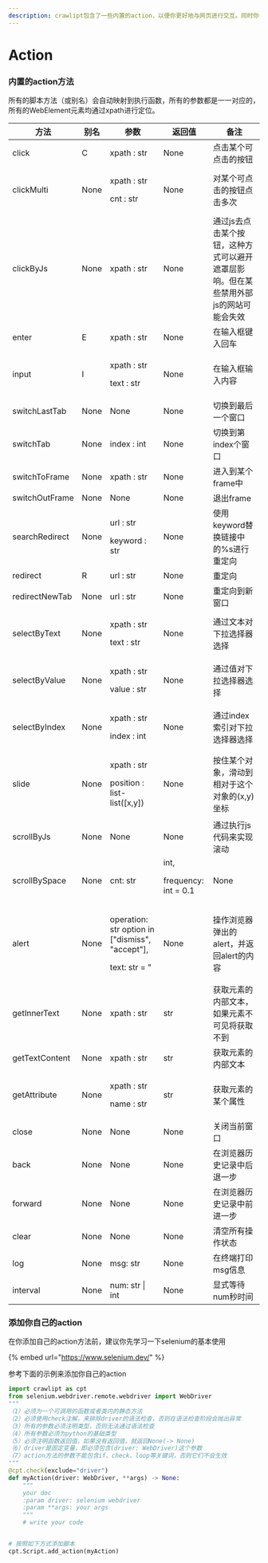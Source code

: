 ```yaml
---
description: crawlipt包含了一些内置的action，以便你更好地与网页进行交互。同时你也可以添加自己的action方法，进行扩展。
---
```


# Action

### 内置的action方法

所有的脚本方法（或别名）会自动映射到执行函数，所有的参数都是一一对应的，所有的WebElement元素均通过xpath进行定位。

| 方法             | 别名   | 参数                                                                            | 返回值  | 备注                                           |
| -------------- | ---- | ----------------------------------------------------------------------------- | ---- | -------------------------------------------- |
| click          | C    | xpath : str                                                                   | None | 点击某个可点击的按钮                                   |
| clickMulti     | None | <p>xpath : str</p><p>cnt : str</p>                                            | None | 对某个可点击的按钮点击多次                                |
| clickByJs      | None | xpath : str                                                                   | None | 通过js去点击某个按钮，这种方式可以避开遮罩层影响。但在某些禁用外部js的网站可能会失效 |
| enter          | E    | xpath : str                                                                   | None | 在输入框键入回车                                     |
| input          | I    | <p>xpath : str</p><p>text : str</p>                                           | None | 在输入框输入内容                                     |
| switchLastTab  | None | None                                                                          | None | 切换到最后一个窗口                                    |
| switchTab      | None | index : int                                                                   | None | 切换到第index个窗口                                 |
| switchToFrame  | None | xpath : str                                                                   | None | 进入到某个frame中                                  |
| switchOutFrame | None | None                                                                          | None | 退出frame                                      |
| searchRedirect | None | <p>url : str</p><p>keyword : str</p>                                          | None | 使用keyword替换链接中的%s进行重定向                       |
| redirect       | R    | url : str                                                                     | None | 重定向                                          |
| redirectNewTab | None | url : str                                                                     | None | 重定向到新窗口                                      |
| selectByText   | None | <p>xpath : str</p><p>text : str</p>                                           | None | 通过文本对下拉选择器选择                                 |
| selectByValue  | None | <p>xpath : str</p><p>value : str</p>                                          | None | 通过值对下拉选择器选择                                  |
| selectByIndex  | None | <p>xpath : str</p><p>index : int</p>                                          | None | 通过index索引对下拉选择器选择                            |
| slide          | None | <p>xpath : str</p><p>position : list-list([x,y])</p>                          | None | 按住某个对象，滑动到相对于这个对象的(x,y)坐标                    |
| scrollByJs     | None | None                                                                          | None | 通过执行js代码来实现滚动                                |
| scrollBySpace  | None | <p>cnt: str | int, </p><p>frequency: int = 0.1</p>                            | None | 使用按空格按键来实现滚动                                 |
| alert          | None | <p>operation: str  option in ["dismiss", "accept"],  </p><p>text: str = "</p> | None | 操作浏览器弹出的alert，并返回alert的内容                    |
| getInnerText   | None | xpath : str                                                                   | str  | 获取元素的内部文本，如果元素不可见将获取不到                       |
| getTextContent | None | xpath : str                                                                   | str  | 获取元素的内部文本                                    |
| getAttribute   | None | <p>xpath : str</p><p>name : str</p>                                           | str  | 获取元素的某个属性                                    |
| close          | None | None                                                                          | None | 关闭当前窗口                                       |
| back           | None | None                                                                          | None | 在浏览器历史记录中后退一步                                |
| forward        | None | None                                                                          | None | 在浏览器历史记录中前进一步                                |
| clear          | None | None                                                                          | None | 清空所有操作状态                                     |
| log            | None | msg: str                                                                      | None | 在终端打印msg信息                                   |
| interval       | None | num: str \| int                                                               | None | 显式等待num秒时间                                   |

### 添加你自己的action

在你添加自己的action方法前，建议你先学习一下selenium的基本使用

{% embed url="https://www.selenium.dev/" %}

参考下面的示例来添加你自己的action

```python
import crawlipt as cpt
from selenium.webdriver.remote.webdriver import WebDriver
"""
（1）必须为一个可调用的函数或者类内的静态方法
（2）必须使用check注解，来排除driver的语法检查，否则在语法检查阶段会抛出异常
（3）所有的参数必须注明类型，否则无法通过语法检查
（4）所有参数必须为python的基础类型
（5）必须注明函数返回值，如果没有返回值，就返回None(-> None)
（6）driver是固定变量，即必须包含(driver: WebDriver)这个参数
（7）action方法的参数不能包含if、check、loop等关键词，否则它们不会生效
"""
@cpt.check(exclude="driver")  
def myAction(driver: WebDriver, **args) -> None:
    """
    your doc
    :param driver: selenium webdriver
    :param **args: your args
    """
    # write your code


# 按照如下方式添加脚本
cpt.Script.add_action(myAction)
```
